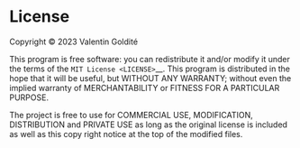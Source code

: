 # License

Copyright © 2023 Valentin Goldité

This program is free software: you can redistribute it and/or modify it
under the terms of the `MIT License <LICENSE>`__. This program is
distributed in the hope that it will be useful, but WITHOUT ANY
WARRANTY; without even the implied warranty of MERCHANTABILITY or
FITNESS FOR A PARTICULAR PURPOSE.

The project is free to use for COMMERCIAL USE, MODIFICATION,
DISTRIBUTION and PRIVATE USE as long as the original license is included
as well as this copy right notice at the top of the modified files.
